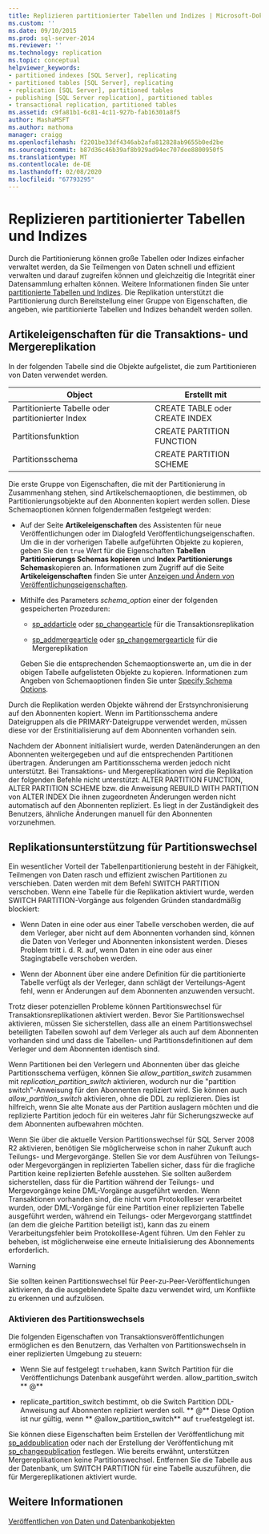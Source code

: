 ```yaml
---
title: Replizieren partitionierter Tabellen und Indizes | Microsoft-Dokumentation
ms.custom: ''
ms.date: 09/10/2015
ms.prod: sql-server-2014
ms.reviewer: ''
ms.technology: replication
ms.topic: conceptual
helpviewer_keywords:
- partitioned indexes [SQL Server], replicating
- partitioned tables [SQL Server], replicating
- replication [SQL Server], partitioned tables
- publishing [SQL Server replication], partitioned tables
- transactional replication, partitioned tables
ms.assetid: c9fa81b1-6c81-4c11-927b-fab16301a8f5
author: MashaMSFT
ms.author: mathoma
manager: craigg
ms.openlocfilehash: f2201be33df4346ab2afa812828ab9655b0ed2be
ms.sourcegitcommit: b87d36c46b39af8b929ad94ec707dee8800950f5
ms.translationtype: MT
ms.contentlocale: de-DE
ms.lasthandoff: 02/08/2020
ms.locfileid: "67793295"
---
```

# <a name="replicate-partitioned-tables-and-indexes"></a>Replizieren partitionierter Tabellen und Indizes
  Durch die Partitionierung können große Tabellen oder Indizes einfacher verwaltet werden, da Sie Teilmengen von Daten schnell und effizient verwalten und darauf zugreifen können und gleichzeitig die Integrität einer Datensammlung erhalten können. Weitere Informationen finden Sie unter [partitionierte Tabellen und Indizes](../../partitions/partitioned-tables-and-indexes.md). Die Replikation unterstützt die Partitionierung durch Bereitstellung einer Gruppe von Eigenschaften, die angeben, wie partitionierte Tabellen und Indizes behandelt werden sollen.  
  
## <a name="article-properties-for-transactional-and-merge-replication"></a>Artikeleigenschaften für die Transaktions- und Mergereplikation  
 In der folgenden Tabelle sind die Objekte aufgelistet, die zum Partitionieren von Daten verwendet werden.  
  
|Object|Erstellt mit|  
|------------|----------------------|  
|Partitionierte Tabelle oder partitionierter Index|CREATE TABLE oder CREATE INDEX|  
|Partitionsfunktion|CREATE PARTITION FUNCTION|  
|Partitionsschema|CREATE PARTITION SCHEME|  
  
 Die erste Gruppe von Eigenschaften, die mit der Partitionierung in Zusammenhang stehen, sind Artikelschemaoptionen, die bestimmen, ob Partitionierungsobjekte auf den Abonnenten kopiert werden sollen. Diese Schemaoptionen können folgendermaßen festgelegt werden:  
  
-   Auf der Seite **Artikeleigenschaften** des Assistenten für neue Veröffentlichungen oder im Dialogfeld Veröffentlichungseigenschaften. Um die in der vorherigen Tabelle aufgeführten Objekte zu kopieren, geben Sie den `true` Wert für die Eigenschaften **Tabellen Partitionierungs Schemas kopieren** und **Index Partitionierungs Schemas**kopieren an. Informationen zum Zugriff auf die Seite **Artikeleigenschaften** finden Sie unter [Anzeigen und Ändern von Veröffentlichungseigenschaften](view-and-modify-publication-properties.md).  
  
-   Mithilfe des Parameters *schema_option* einer der folgenden gespeicherten Prozeduren:  
  
    -   [sp_addarticle](/sql/relational-databases/system-stored-procedures/sp-addarticle-transact-sql) oder [sp_changearticle](/sql/relational-databases/system-stored-procedures/sp-changearticle-transact-sql) für die Transaktionsreplikation  
  
    -   [sp_addmergearticle](/sql/relational-databases/system-stored-procedures/sp-addmergearticle-transact-sql) oder [sp_changemergearticle](/sql/relational-databases/system-stored-procedures/sp-changemergearticle-transact-sql) für die Mergereplikation  
  
     Geben Sie die entsprechenden Schemaoptionswerte an, um die in der obigen Tabelle aufgelisteten Objekte zu kopieren. Informationen zum Angeben von Schemaoptionen finden Sie unter [Specify Schema Options](specify-schema-options.md).  
  
 Durch die Replikation werden Objekte während der Erstsynchronisierung auf den Abonnenten kopiert. Wenn im Partitionsschema andere Dateigruppen als die PRIMARY-Dateigruppe verwendet werden, müssen diese vor der Erstinitialisierung auf dem Abonnenten vorhanden sein.  
  
 Nachdem der Abonnent initialisiert wurde, werden Datenänderungen an den Abonnenten weitergegeben und auf die entsprechenden Partitionen übertragen. Änderungen am Partitionsschema werden jedoch nicht unterstützt. Bei Transaktions- und Mergereplikationen wird die Replikation der folgenden Befehle nicht unterstützt: ALTER PARTITION FUNCTION, ALTER PARTITION SCHEME bzw. die Anweisung REBUILD WITH PARTITION von ALTER INDEX  Die ihnen zugeordneten Änderungen werden nicht automatisch auf den Abonnenten repliziert. Es liegt in der Zuständigkeit des Benutzers, ähnliche Änderungen manuell für den Abonnenten vorzunehmen.  
  
## <a name="replication-support-for-partition-switching"></a>Replikationsunterstützung für Partitionswechsel  
 Ein wesentlicher Vorteil der Tabellenpartitionierung besteht in der Fähigkeit, Teilmengen von Daten rasch und effizient zwischen Partitionen zu verschieben. Daten werden mit dem Befehl SWITCH PARTITION verschoben. Wenn eine Tabelle für die Replikation aktiviert wurde, werden SWITCH PARTITION-Vorgänge aus folgenden Gründen standardmäßig blockiert:  
  
-   Wenn Daten in eine oder aus einer Tabelle verschoben werden, die auf dem Verleger, aber nicht auf dem Abonnenten vorhanden sind, können die Daten von Verleger und Abonnenten inkonsistent werden. Dieses Problem tritt i. d. R. auf, wenn Daten in eine oder aus einer Stagingtabelle verschoben werden.  
  
-   Wenn der Abonnent über eine andere Definition für die partitionierte Tabelle verfügt als der Verleger, dann schlägt der Verteilungs-Agent fehl, wenn er Änderungen auf dem Abonnenten anzuwenden versucht.  
  
 Trotz dieser potenziellen Probleme können Partitionswechsel für Transaktionsreplikationen aktiviert werden. Bevor Sie Partitionswechsel aktivieren, müssen Sie sicherstellen, dass alle an einem Partitionswechsel beteiligten Tabellen sowohl auf dem Verleger als auch auf dem Abonnenten vorhanden sind und dass die Tabellen- und Partitionsdefinitionen auf dem Verleger und dem Abonnenten identisch sind.  
  
 Wenn Partitionen bei den Verlegern und Abonnenten über das gleiche Partitionsschema verfügen, können Sie *allow_partition_switch* zusammen mit *replication_partition_switch* aktivieren, wodurch nur die "partition switch"-Anweisung für den Abonnenten repliziert wird. Sie können auch *allow_partition_switch* aktivieren, ohne die DDL zu replizieren. Dies ist hilfreich, wenn Sie alte Monate aus der Partition auslagern möchten und die replizierte Partition jedoch für ein weiteres Jahr für Sicherungszwecke auf dem Abonnenten aufbewahren möchten.  
  
 Wenn Sie über die aktuelle Version Partitionswechsel für SQL Server 2008 R2 aktivieren, benötigen Sie möglicherweise schon in naher Zukunft auch Teilungs- und Mergevorgänge. Stellen Sie vor dem Ausführen von Teilungs- oder Mergevorgängen in replizierten Tabellen sicher, dass für die fragliche Partition keine replizierten Befehle ausstehen. Sie sollten außerdem sicherstellen, dass für die Partition während der Teilungs- und Mergevorgänge keine DML-Vorgänge ausgeführt werden. Wenn Transaktionen vorhanden sind, die nicht vom Protokollleser verarbeitet wurden, oder DML-Vorgänge für eine Partition einer replizierten Tabelle ausgeführt werden, während ein Teilungs- oder Mergevorgang stattfindet (an dem die gleiche Partition beteiligt ist), kann das zu einem Verarbeitungsfehler beim Protokolllese-Agent führen. Um den Fehler zu beheben, ist möglicherweise eine erneute Initialisierung des Abonnements erforderlich.  
  
> [!WARNING]  
>  Sie sollten keinen Partitionswechsel für Peer-zu-Peer-Veröffentlichungen aktivieren, da die ausgeblendete Spalte dazu verwendet wird, um Konflikte zu erkennen und aufzulösen.  
  
### <a name="enabling-partition-switching"></a>Aktivieren des Partitionswechsels  
 Die folgenden Eigenschaften von Transaktionsveröffentlichungen ermöglichen es den Benutzern, das Verhalten von Partitionswechseln in einer replizierten Umgebung zu steuern:  
  
-   Wenn Sie auf festgelegt `true`haben, kann Switch Partition für die Veröffentlichungs Datenbank ausgeführt werden. allow_partition_switch ** \@**  
  
-   replicate_partition_switch bestimmt, ob die Switch Partition DDL-Anweisung auf Abonnenten repliziert werden soll. ** \@** Diese Option ist nur gültig, wenn ** \@allow_partition_switch** auf `true`festgelegt ist.  
  
 Sie können diese Eigenschaften beim Erstellen der Veröffentlichung mit [sp_addpublication](/sql/relational-databases/system-stored-procedures/sp-addpublication-transact-sql) oder nach der Erstellung der Veröffentlichung mit [sp_changepublication](/sql/relational-databases/system-stored-procedures/sp-changepublication-transact-sql) festlegen. Wie bereits erwähnt, unterstützen Mergereplikationen keine Partitionswechsel. Entfernen Sie die Tabelle aus der Datenbank, um SWITCH PARTITION für eine Tabelle auszuführen, die für Mergereplikationen aktiviert wurde.  
  
## <a name="see-also"></a>Weitere Informationen  
 [Veröffentlichen von Daten und Datenbankobjekten](publish-data-and-database-objects.md)  
  
  
